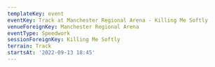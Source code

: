 ```yaml
---
templateKey: event
eventKey: Track at Manchester Regional Arena - Killing Me Softly
venueForeignKey: Manchester Regional Arena
eventType: Speedwork
sessionForeignKey: Killing Me Softly
terrain: Track
startsAt: '2022-09-13 18:45'
---
```

